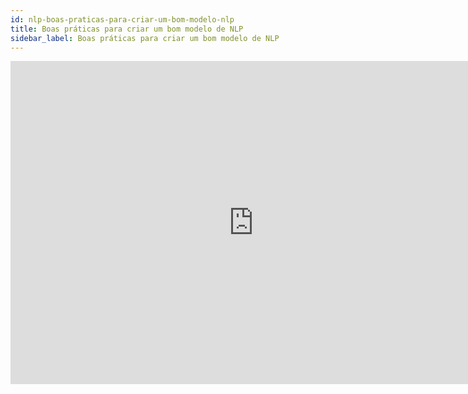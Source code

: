 ```yaml
---
id: nlp-boas-praticas-para-criar-um-bom-modelo-nlp
title: Boas práticas para criar um bom modelo de NLP
sidebar_label: Boas práticas para criar um bom modelo de NLP
---
```


<iframe width="778" height="517" src="https://www.youtube.com/embed/xj_5val6aSU" frameborder="0" allow="accelerometer; autoplay; encrypted-media; gyroscope; picture-in-picture" allowfullscreen></iframe>
